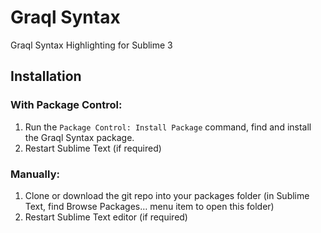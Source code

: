 # Graql Syntax

Graql Syntax Highlighting for Sublime 3

## Installation

### With Package Control:

1. Run the `Package Control: Install Package` command, find and install the Graql Syntax package.
1. Restart Sublime Text (if required)

### Manually:

1. Clone or download the git repo into your packages folder (in Sublime Text, find Browse Packages… menu item to open this folder)
1. Restart Sublime Text editor (if required)
